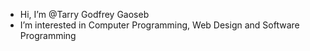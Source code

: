 - Hi, I’m @Tarry Godfrey Gaoseb
- I’m interested in Computer Programming, Web Design and Software Programming

<!---
TarrytheProblem/TarrytheProblem is a ✨ special ✨ repository because its `README.md` (this file) appears on your GitHub profile.
You can click the Preview link to take a look at your changes.
--->

